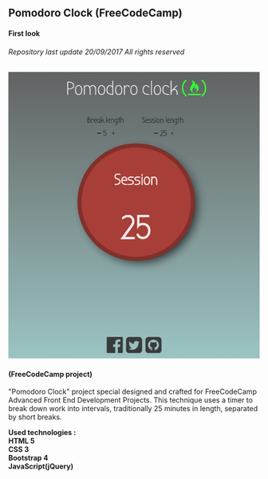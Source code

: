 ## Pomodoro Clock (FreeCodeCamp)
#### First look
###### Repository last update 20/09/2017 All rights reserved

![pomodoro clock](https://raw.githubusercontent.com/serg-gavel/PomodoroClock/master/pomodoro-clock.jpg)

#### (FreeCodeCamp project)

"Pomodoro Clock" project special designed and crafted for FreeCodeCamp Advanced Front End Development Projects. This technique uses a timer to break down work into intervals, traditionally 25 minutes in length, separated by short breaks.


__Used technologies :__  
**HTML 5**  
**CSS 3**  
**Bootstrap 4**  
**JavaScript(jQuery)**  
